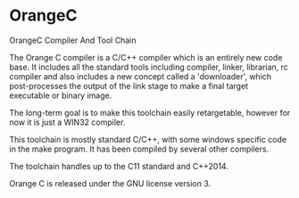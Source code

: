﻿OrangeC
=======

OrangeC Compiler And Tool Chain

The Orange C compiler is a C/C++ compiler which is an entirely new code base.   It includes all the standard tools including compiler, linker, librarian, rc compiler and also includes a new concept called a 'downloader', which post-processes the output of the link stage to make a final target executable or binary image.

The long-term goal is to make this toolchain easily retargetable, however for now it is just a WIN32 compiler.

This toolchain is mostly standard C/C++, with some windows specific code in the make program.  It has been compiled by several other compilers.

The toolchain handles up to the C11 standard and C++2014.

Orange C is released under the GNU license version 3.